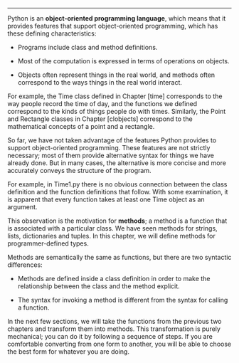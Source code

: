 ------------------------

Python is an <span>**object-oriented programming language**</span>, which means that it provides features that support object-oriented programming, which has these defining characteristics:

-   Programs include class and method definitions.

-   Most of the computation is expressed in terms of operations on objects.

-   Objects often represent things in the real world, and methods often correspond to the ways things in the real world interact.

For example, the <span>Time</span> class defined in Chapter [time] corresponds to the way people record the time of day, and the functions we defined correspond to the kinds of things people do with times. Similarly, the <span>Point</span> and <span>Rectangle</span> classes in Chapter [clobjects] correspond to the mathematical concepts of a point and a rectangle.

So far, we have not taken advantage of the features Python provides to support object-oriented programming. These features are not strictly necessary; most of them provide alternative syntax for things we have already done. But in many cases, the alternative is more concise and more accurately conveys the structure of the program.

For example, in <span>Time1.py</span> there is no obvious connection between the class definition and the function definitions that follow. With some examination, it is apparent that every function takes at least one <span>Time</span> object as an argument.

This observation is the motivation for <span>**methods**</span>; a method is a function that is associated with a particular class. We have seen methods for strings, lists, dictionaries and tuples. In this chapter, we will define methods for programmer-defined types.

Methods are semantically the same as functions, but there are two syntactic differences:

-   Methods are defined inside a class definition in order to make the relationship between the class and the method explicit.

-   The syntax for invoking a method is different from the syntax for calling a function.

In the next few sections, we will take the functions from the previous two chapters and transform them into methods. This transformation is purely mechanical; you can do it by following a sequence of steps. If you are comfortable converting from one form to another, you will be able to choose the best form for whatever you are doing.

